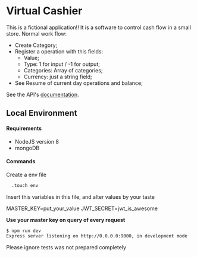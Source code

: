 # Virtual Cashier

This is a fictional application!! It is a software to control cash flow in a small
store.
Normal work flow:
- Create Category;
- Register a operation with this fields:
  - Value;
  - Type: 1 for input / -1 for output;
  - Categories: Array of categories;
  - Currency: just a string field;
- See Resume of current day operations and balance;

See the API's [documentation](DOCS.md).

## Local Environment

#### Requirements

- NodeJS version 8
- mongoDB

#### Commands

Create a env file 

```bash
  .touch env
```
Insert this variables in this file, and alter values by your taste

MASTER_KEY=put_your_value
JWT_SECRET=jwt_is_awesome

**Use your master key on query of every request**


```bash
$ npm run dev
Express server listening on http://0.0.0.0:9000, in development mode
```

Please ignore tests was not prepared completely
